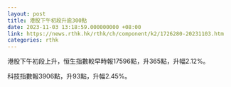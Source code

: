 ```yaml
---
layout: post
title: 港股下午初段升逾300點
date: 2023-11-03 13:18:59.000000000 +08:00
link: https://news.rthk.hk/rthk/ch/component/k2/1726280-20231103.htm
categories: rthk
---
```


港股下午初段上升，恒生指數較早時報17596點，升365點，升幅2.12%。

科技指數報3906點，升93點，升幅2.45%。
